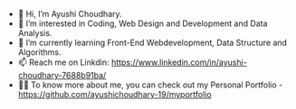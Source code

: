 - 👋 Hi, I’m Ayushi Choudhary.
- 👀 I’m interested in Coding, Web Design and Development and Data Analysis.
- 🌱 I’m currently learning Front-End Webdevelopment, Data Structure and Algorithms.
- 📫 Reach me on Linkdin: https://www.linkedin.com/in/ayushi-choudhary-7688b91ba/
- 👩‍💻 To know more about me, you can check out my Personal Portfolio - https://github.com/ayushichoudhary-19/myportfolio
<!---
ayushichoudhary-19/ayushichoudhary-19 is a ✨ special ✨ repository because its `README.md` (this file) appears on your GitHub profile.
You can click the Preview link to take a look at your changes.
--->
